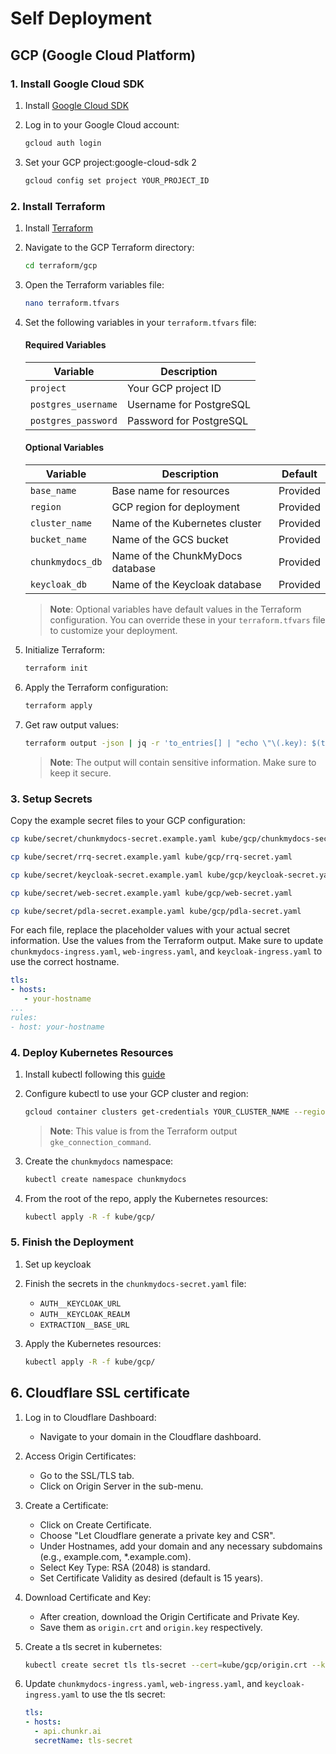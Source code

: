 # Self Deployment

## GCP (Google Cloud Platform)

### 1. Install Google Cloud SDK

1. Install [Google Cloud SDK](https://cloud.google.com/sdk/docs/install)

2. Log in to your Google Cloud account:
   ```bash
   gcloud auth login
   ```

3. Set your GCP project:google-cloud-sdk 2
   ```bash
   gcloud config set project YOUR_PROJECT_ID
   ```

### 2. Install Terraform

1. Install [Terraform](https://developer.hashicorp.com/terraform/tutorials/gke/gke-install)

2. Navigate to the GCP Terraform directory:
   ```bash
   cd terraform/gcp
   ```

3. Open the Terraform variables file:
   ```bash
   nano terraform.tfvars
   ```

4. Set the following variables in your `terraform.tfvars` file:

   #### Required Variables
   | Variable | Description |
   |----------|-------------|
   | `project` | Your GCP project ID |
   | `postgres_username` | Username for PostgreSQL |
   | `postgres_password` | Password for PostgreSQL |

   #### Optional Variables
   | Variable | Description | Default |
   |----------|-------------|---------|
   | `base_name` | Base name for resources | Provided |
   | `region` | GCP region for deployment | Provided |
   | `cluster_name` | Name of the Kubernetes cluster | Provided |
   | `bucket_name` | Name of the GCS bucket | Provided |
   | `chunkmydocs_db` | Name of the ChunkMyDocs database | Provided |
   | `keycloak_db` | Name of the Keycloak database | Provided |

   > **Note**: Optional variables have default values in the Terraform configuration. You can override these in your `terraform.tfvars` file to customize your deployment.

5. Initialize Terraform:
   ```bash
   terraform init
   ```

6. Apply the Terraform configuration:
   ```bash
   terraform apply
   ```

7. Get raw output values:
   ```bash
   terraform output -json | jq -r 'to_entries[] | "echo \"\(.key): $(terraform output -raw \(.key))\"" ' | bash
   ```
   > **Note**: The output will contain sensitive information. Make sure to keep it secure.

### 3. Setup Secrets

Copy the example secret files to your GCP configuration:

```bash
cp kube/secret/chunkmydocs-secret.example.yaml kube/gcp/chunkmydocs-secret.yaml
```
```bash
cp kube/secret/rrq-secret.example.yaml kube/gcp/rrq-secret.yaml
```
```bash
cp kube/secret/keycloak-secret.example.yaml kube/gcp/keycloak-secret.yaml
```
```bash
cp kube/secret/web-secret.example.yaml kube/gcp/web-secret.yaml
```
```bash
cp kube/secret/pdla-secret.example.yaml kube/gcp/pdla-secret.yaml
```


For each file, replace the placeholder values with your actual secret information. Use the values from the Terraform output.
Make sure to update `chunkmydocs-ingress.yaml`, `web-ingress.yaml`, and `keycloak-ingress.yaml` to use the correct hostname.
```yaml
tls:
- hosts:
   - your-hostname
...
rules:
- host: your-hostname
```

### 4. Deploy Kubernetes Resources

1. Install kubectl following this [guide](https://kubernetes.io/docs/tasks/tools/)  

2. Configure kubectl to use your GCP cluster and region:
   ```bash
   gcloud container clusters get-credentials YOUR_CLUSTER_NAME --region YOUR_REGION
   ```
   > **Note**: This value is from the Terraform output `gke_connection_command`.

2. Create the `chunkmydocs` namespace:
   ```bash
   kubectl create namespace chunkmydocs
   ```

3. From the root of the repo, apply the Kubernetes resources:
   ```bash
   kubectl apply -R -f kube/gcp/
   ```

### 5. Finish the Deployment

1. Set up keycloak

2. Finish the secrets in the `chunkmydocs-secret.yaml` file:
   - `AUTH__KEYCLOAK_URL`
   - `AUTH__KEYCLOAK_REALM`
   - `EXTRACTION__BASE_URL`

3. Apply the Kubernetes resources:
   ```bash
   kubectl apply -R -f kube/gcp/
   ```
## 6. Cloudflare SSL certificate

1. Log in to Cloudflare Dashboard:
   - Navigate to your domain in the Cloudflare dashboard.

2. Access Origin Certificates:
   - Go to the SSL/TLS tab.
   - Click on Origin Server in the sub-menu.

3. Create a Certificate:
   - Click on Create Certificate.
   - Choose "Let Cloudflare generate a private key and CSR".
   - Under Hostnames, add your domain and any necessary subdomains (e.g., example.com, *.example.com).
   - Select Key Type: RSA (2048) is standard.
   - Set Certificate Validity as desired (default is 15 years).

4. Download Certificate and Key:
   - After creation, download the Origin Certificate and Private Key.
   - Save them as `origin.crt` and `origin.key` respectively.

5. Create a tls secret in kubernetes:
   ```bash
   kubectl create secret tls tls-secret --cert=kube/gcp/origin.crt --key=kube/gcp/origin.key -n chunkmydocs
   ```
6. Update `chunkmydocs-ingress.yaml`, `web-ingress.yaml`, and `keycloak-ingress.yaml` to use the tls secret:
   ```yaml
   tls:
   - hosts:
     - api.chunkr.ai
     secretName: tls-secret
   ```